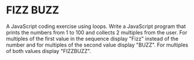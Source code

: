 # FIZZ BUZZ
A JavaScript coding exercise using loops. Write a JavaScript program that prints the numbers from 1 to 100
and collects 2 multiples from the user. For multiples of the first value in the sequence display "Fizz" instead of the number
and for multiples of the second value display "BUZZ". For multiples of both values display "FIZZBUZZ".
